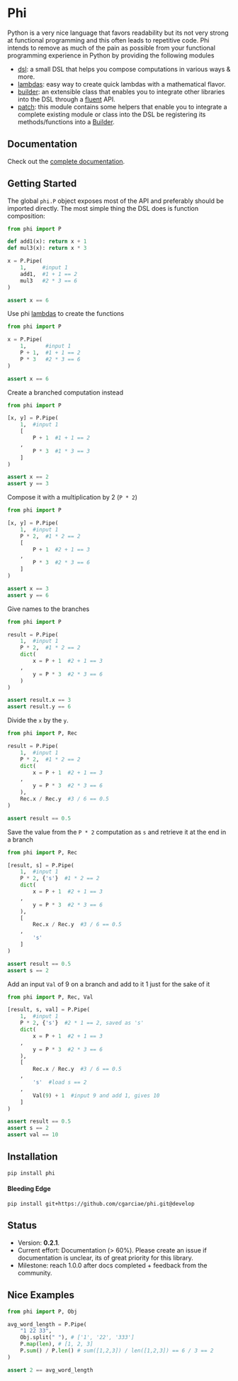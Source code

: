 # Phi
Python is a very nice language that favors readability but its not very strong at functional programming and this often leads to repetitive code. Phi intends to remove as much of the pain as possible from your functional programming experience in Python by providing the following modules

* [dsl](https://cgarciae.github.io/phi/dsl.m.html): a small DSL that helps you compose computations in various ways & more.
* [lambdas](https://cgarciae.github.io/phi/lambdas.m.html): easy way to create quick lambdas with a mathematical flavor.
* [builder](https://cgarciae.github.io/phi/builder.m.html): an extensible class that enables you to integrate other libraries into the DSL through a [fluent](https://en.wikipedia.org/wiki/Fluent_interface) API.
* [patch](https://cgarciae.github.io/phi/patch.m.html): this module contains some helpers that enable you to integrate a complete existing module or class into the DSL be registering its methods/functions into a [Builder](https://cgarciae.github.io/phi/builder.m.html#phi.builder.Builder).

## Documentation
Check out the [complete documentation](https://cgarciae.github.io/phi/).

## Getting Started
The global `phi.P` object exposes most of the API and preferably should be imported directly. The most simple thing the DSL does is function composition:

```python
from phi import P

def add1(x): return x + 1
def mul3(x): return x * 3

x = P.Pipe(
    1,     #input 1
    add1,  #1 + 1 == 2
    mul3   #2 * 3 == 6
)

assert x == 6
```

Use phi [lambdas](https://cgarciae.github.io/phi/lambdas.m.html) to create the functions

```python
from phi import P

x = P.Pipe(
    1,      #input 1
    P + 1,  #1 + 1 == 2
    P * 3   #2 * 3 == 6
)

assert x == 6
```

Create a branched computation instead

```python
from phi import P

[x, y] = P.Pipe(
    1,  #input 1
    [
        P + 1  #1 + 1 == 2
    ,
        P * 3  #1 * 3 == 3
    ]
)

assert x == 2
assert y == 3
```

Compose it with a multiplication by 2 (`P * 2`)

```python
from phi import P

[x, y] = P.Pipe(
    1,  #input 1
    P * 2,  #1 * 2 == 2
    [
        P + 1  #2 + 1 == 3
    ,
        P * 3  #2 * 3 == 6
    ]
)

assert x == 3
assert y == 6
```

Give names to the branches

```python
from phi import P

result = P.Pipe(
    1,  #input 1
    P * 2,  #1 * 2 == 2
    dict(
        x = P + 1  #2 + 1 == 3
    ,
        y = P * 3  #2 * 3 == 6
    )
)

assert result.x == 3
assert result.y == 6
```

Divide the `x` by the `y`.

```python
from phi import P, Rec

result = P.Pipe(
    1,  #input 1
    P * 2,  #1 * 2 == 2
    dict(
        x = P + 1  #2 + 1 == 3
    ,
        y = P * 3  #2 * 3 == 6
    ),
    Rec.x / Rec.y  #3 / 6 == 0.5
)

assert result == 0.5
```

Save the value from the `P * 2` computation as `s` and retrieve it at the end in a branch

```python
from phi import P, Rec

[result, s] = P.Pipe(
    1,  #input 1
    P * 2, {'s'}  #1 * 2 == 2
    dict(
        x = P + 1  #2 + 1 == 3
    ,
        y = P * 3  #2 * 3 == 6
    ),
    [
        Rec.x / Rec.y  #3 / 6 == 0.5
    ,
        's'
    ]
)

assert result == 0.5
assert s == 2
```

Add an input `Val` of 9 on a branch and add to it 1 just for the sake of it

```python
from phi import P, Rec, Val

[result, s, val] = P.Pipe(
    1,  #input 1
    P * 2, {'s'}  #2 * 1 == 2, saved as 's'
    dict(
        x = P + 1  #2 + 1 == 3
    ,
        y = P * 3  #2 * 3 == 6
    ),
    [
        Rec.x / Rec.y  #3 / 6 == 0.5
    ,
        's'  #load s == 2
    ,
        Val(9) + 1  #input 9 and add 1, gives 10
    ]
)

assert result == 0.5
assert s == 2
assert val == 10
```

## Installation

    pip install phi


#### Bleeding Edge

    pip install git+https://github.com/cgarciae/phi.git@develop

## Status
* Version: **0.2.1**.
* Current effort: Documentation (> 60%). Please create an issue if documentation is unclear, its of great priority for this library.
* Milestone: reach 1.0.0 after docs completed + feedback from the community.

## Nice Examples

```python
from phi import P, Obj

avg_word_length = P.Pipe(
    "1 22 33",
    Obj.split(" "), # ['1', '22', '333']
    P.map(len), # [1, 2, 3]
    P.sum() / P.len() # sum([1,2,3]) / len([1,2,3]) == 6 / 3 == 2
)

assert 2 == avg_word_length
```
